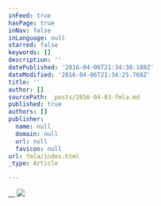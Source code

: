 ```yaml
---
inFeed: true
hasPage: true
inNav: false
inLanguage: null
starred: false
keywords: []
description: ''
datePublished: '2016-04-06T21:34:38.188Z'
dateModified: '2016-04-06T21:34:25.768Z'
title: ''
author: []
sourcePath: _posts/2016-04-03-fmla.md
published: true
authors: []
publisher:
  name: null
  domain: null
  url: null
  favicon: null
url: fmla/index.html
_type: Article

---
```

__
![](https://the-grid-user-content.s3-us-west-2.amazonaws.com/7468e81a-0974-4e02-8ebf-f6984c40fc25.png)